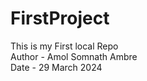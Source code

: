 # FirstProject
This is my First local Repo<br>
Author - Amol Somnath Ambre<br>
Date - 29 March 2024
